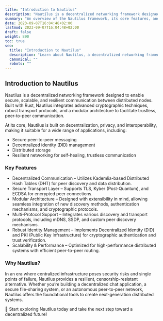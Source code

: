 ```yaml
---
title: "Introduction to Nautilus"
description: "Nautilus is a decentralized networking framework designed for secure, scalable, and resilient communication between distributed nodes."
summary: "An overview of the Nautilus framework, its core features, and why it matters."
date: 2023-09-07T16:04:48+02:00
lastmod: 2023-09-07T16:04:48+02:00
draft: false
weight: 890
toc: true
seo:
  title: "Introduction to Nautilus"
  description: "Learn about Nautilus, a decentralized networking framework for secure, trustless communication."
  canonical: ""
  robots: ""
---
```


## Introduction to Nautilus

Nautilus is a decentralized networking framework designed to enable secure, scalable, and resilient communication between distributed nodes. Built with Rust, Nautilus integrates advanced cryptographic techniques, robust transport protocols, and a modular architecture to facilitate trustless, peer-to-peer communication.

At its core, Nautilus is built on decentralization, privacy, and interoperability, making it suitable for a wide range of applications, including:

- Secure peer-to-peer messaging
- Decentralized identity (DID) management
- Distributed storage
- Resilient networking for self-healing, trustless communication

### Key Features

- Decentralized Communication – Utilizes Kademlia-based Distributed Hash Tables (DHT) for peer discovery and data distribution.
- Secure Transport Layer – Supports TLS, Kyber (Post-Quantum), and ECDSA for encrypted peer connections.
- Modular Architecture – Designed with extensibility in mind, allowing seamless integration of new discovery methods, authentication mechanisms, and cryptographic protocols.
- Multi-Protocol Support – Integrates various discovery and transport protocols, including mDNS, SSDP, and custom peer discovery mechanisms.
- Robust Identity Management – Implements Decentralized Identity (DID) and PKI (Public Key Infrastructure) for cryptographic authentication and trust verification.
- Scalability & Performance – Optimized for high-performance distributed systems with efficient peer-to-peer routing.

### Why Nautilus?

In an era where centralized infrastructure poses security risks and single points of failure, Nautilus provides a resilient, censorship-resistant alternative. Whether you’re building a decentralized chat application, a secure file-sharing system, or an autonomous peer-to-peer network, Nautilus offers the foundational tools to create next-generation distributed systems.

🚀 Start exploring Nautilus today and take the next step toward a decentralized future!
